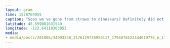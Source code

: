 ```yaml
---
layout: gram
time: 1528764955
caption: "Sooo we've gone from straws to dinosaurs? Definitely did not see that coming."
latitude: 45.559001631549
longitude: -122.64110303053
media:
- media/posts/201806/34093258_2176129735956117_1794876522444619776_n_17935029481125007.jpg
---
```

